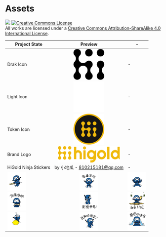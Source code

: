 # Assets

<a href="https://hi.gold"><img src="https://img.shields.io/badge/HiGold-Community-yellow.svg"></a>
<a rel="license" href="http://creativecommons.org/licenses/by-sa/4.0/"><img alt="Creative Commons License" style="border-width:0" src="https://i.creativecommons.org/l/by-sa/4.0/80x15.png" /></a><br />All works are licensed under a <a rel="license" href="http://creativecommons.org/licenses/by-sa/4.0/">Creative Commons Attribution-ShareAlike 4.0 International License</a>.

| Project State | Preview | - |
|----------------|:----:| - |
| Drak Icon |<img src="./icon/icon-dark.png" width="100" align=center />| - |
| Light Icon |<img src="./icon/icon-light.png" width="100" align=center />| - |
| Token Icon |<img src="./coin/coin.png" width="100" align=center />| - |
| Brand Logo |<img src="./logo/logo.png" width="200" align=center />| - |
| HiGold Ninja Stickers | by 小地瓜 - 810215181@qq.com | - |
| <img src="./HiGold-Ninja/1.gif" width="60" align=center />| <img src="./HiGold-Ninja/2.gif" width="60" align=center />| <img src="./HiGold-Ninja/3.gif" width="60" align=center />|
| <img src="./HiGold-Ninja/4.gif" width="60" align=center />| <img src="./HiGold-Ninja/5.gif" width="60" align=center />| <img src="./HiGold-Ninja/6.gif" width="60" align=center />|
| <img src="./HiGold-Ninja/7.gif" width="60" align=center />| <img src="./HiGold-Ninja/8.gif" width="60" align=center />| <img src="./HiGold-Ninja/9.gif" width="60" align=center />|
